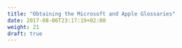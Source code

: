 ```yaml
---
title: "Obtaining the Microsoft and Apple Glossaries"
date: 2017-08-06T23:17:19+02:00
weight: 21
draft: true
---
```


